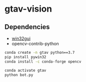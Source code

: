 # gtav-vision

## Dependencies
- [win32gui](https://github.com/mhammond/pywin32)
- opencv-contrib-python

```sh
conda create -n gtav python==3.7
pip install pywin32
conda install -c conda-forge opencv
```

```sh
conda activate gtav
python bot.py
```